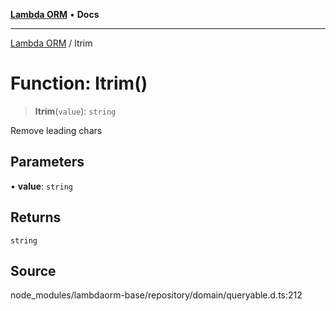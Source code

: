 [**Lambda ORM**](../README.md) • **Docs**

***

[Lambda ORM](../README.md) / ltrim

# Function: ltrim()

> **ltrim**(`value`): `string`

Remove leading chars

## Parameters

• **value**: `string`

## Returns

`string`

## Source

node\_modules/lambdaorm-base/repository/domain/queryable.d.ts:212
